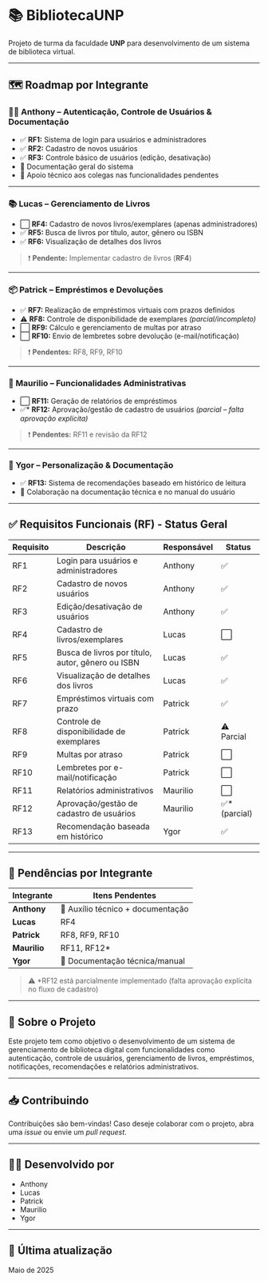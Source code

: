 # 📚 BibliotecaUNP

Projeto de turma da faculdade **UNP** para desenvolvimento de um sistema de biblioteca virtual.

---

## 🗺️ Roadmap por Integrante

### 👨‍💻 Anthony – Autenticação, Controle de Usuários & Documentação
- ✅ **RF1:** Sistema de login para usuários e administradores  
- ✅ **RF2:** Cadastro de novos usuários  
- ✅ **RF3:** Controle básico de usuários (edição, desativação)  
- 📝 Documentação geral do sistema  
- 🤝 Apoio técnico aos colegas nas funcionalidades pendentes

---

### 📚 Lucas – Gerenciamento de Livros
- ⬜️ **RF4:** Cadastro de novos livros/exemplares (apenas administradores)  
- ✅ **RF5:** Busca de livros por título, autor, gênero ou ISBN  
- ✅ **RF6:** Visualização de detalhes dos livros  

> ❗ **Pendente:** Implementar cadastro de livros (**RF4**)

---

### 📦 Patrick – Empréstimos e Devoluções
- ✅ **RF7:** Realização de empréstimos virtuais com prazos definidos  
- ⚠️ **RF8:** Controle de disponibilidade de exemplares *(parcial/incompleto)*  
- ⬜️ **RF9:** Cálculo e gerenciamento de multas por atraso  
- ⬜️ **RF10:** Envio de lembretes sobre devolução (e-mail/notificação)  

> ❗ **Pendentes:** RF8, RF9, RF10

---

### 🧾 Maurilio – Funcionalidades Administrativas
- ⬜️ **RF11:** Geração de relatórios de empréstimos  
- ✅* **RF12:** Aprovação/gestão de cadastro de usuários *(parcial – falta aprovação explícita)*

> ❗ **Pendentes:** RF11 e revisão da RF12

---

### 🎯 Ygor – Personalização & Documentação
- ✅ **RF13:** Sistema de recomendações baseado em histórico de leitura  
- 📝 Colaboração na documentação técnica e no manual do usuário  

---

## ✅ Requisitos Funcionais (RF) - Status Geral

| Requisito | Descrição                                                    | Responsável | Status       |
|-----------|--------------------------------------------------------------|-------------|--------------|
| RF1       | Login para usuários e administradores                        | Anthony     | ✅            |
| RF2       | Cadastro de novos usuários                                   | Anthony     | ✅            |
| RF3       | Edição/desativação de usuários                               | Anthony     | ✅            |
| RF4       | Cadastro de livros/exemplares                                | Lucas       | ⬜️            |
| RF5       | Busca de livros por título, autor, gênero ou ISBN            | Lucas       | ✅            |
| RF6       | Visualização de detalhes dos livros                          | Lucas       | ✅            |
| RF7       | Empréstimos virtuais com prazo                               | Patrick     | ✅            |
| RF8       | Controle de disponibilidade de exemplares                    | Patrick     | ⚠️ Parcial    |
| RF9       | Multas por atraso                                            | Patrick     | ⬜️            |
| RF10      | Lembretes por e-mail/notificação                             | Patrick     | ⬜️            |
| RF11      | Relatórios administrativos                                   | Maurilio    | ⬜️            |
| RF12      | Aprovação/gestão de cadastro de usuários                     | Maurilio    | ✅* (parcial) |
| RF13      | Recomendação baseada em histórico                            | Ygor        | ✅            |

---

## 📌 Pendências por Integrante

| Integrante  | Itens Pendentes                  |
|-------------|----------------------------------|
| **Anthony** | 🔧 Auxílio técnico + documentação |
| **Lucas**   | RF4                              |
| **Patrick** | RF8, RF9, RF10                   |
| **Maurilio**| RF11, RF12*                      |
| **Ygor**    | 📝 Documentação técnica/manual    |

> ⚠️ *RF12 está parcialmente implementado (falta aprovação explícita no fluxo de cadastro)

---

## 📄 Sobre o Projeto

Este projeto tem como objetivo o desenvolvimento de um sistema de gerenciamento de biblioteca digital com funcionalidades como autenticação, controle de usuários, gerenciamento de livros, empréstimos, notificações, recomendações e relatórios administrativos.

---

## 📥 Contribuindo

Contribuições são bem-vindas! Caso deseje colaborar com o projeto, abra uma _issue_ ou envie um _pull request_.

---

## 🧑‍🏫 Desenvolvido por

- Anthony  
- Lucas  
- Patrick  
- Maurilio  
- Ygor  

---

## 📅 Última atualização

Maio de 2025
